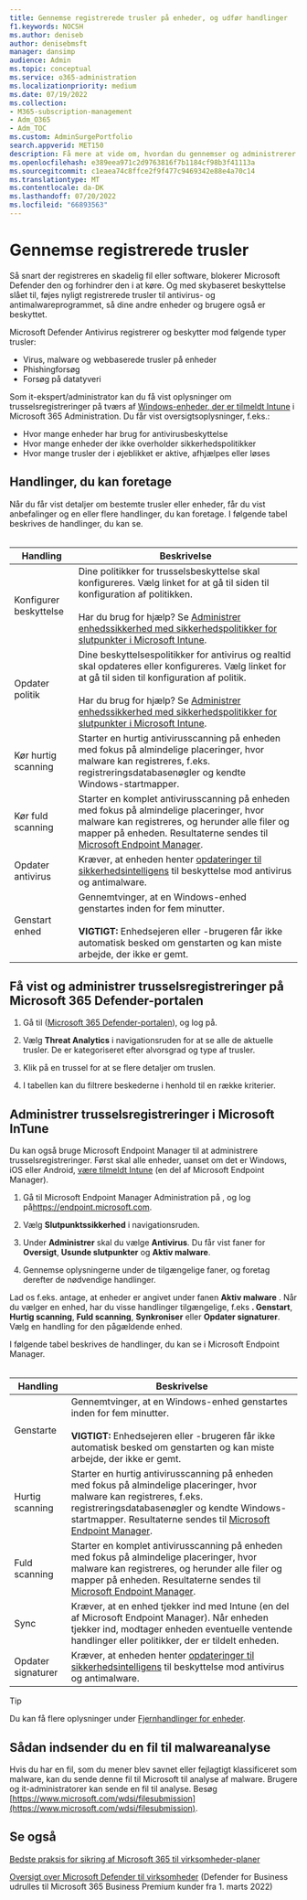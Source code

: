 ```yaml
---
title: Gennemse registrerede trusler på enheder, og udfør handlinger
f1.keywords: NOCSH
ms.author: deniseb
author: denisebmsft
manager: dansimp
audience: Admin
ms.topic: conceptual
ms.service: o365-administration
ms.localizationpriority: medium
ms.date: 07/19/2022
ms.collection:
- M365-subscription-management
- Adm_O365
- Adm_TOC
ms.custom: AdminSurgePortfolio
search.appverid: MET150
description: Få mere at vide om, hvordan du gennemser og administrerer trusler, der er registreret af Microsoft Defender Antivirus, på dine Windows-enheder.
ms.openlocfilehash: e389eea971c2d9763816f7b1184cf98b3f41113a
ms.sourcegitcommit: c1eaea74c8ffce2f9f477c9469342e88e4a70c14
ms.translationtype: MT
ms.contentlocale: da-DK
ms.lasthandoff: 07/20/2022
ms.locfileid: "66893563"
---
```

# <a name="review-detected-threats"></a>Gennemse registrerede trusler

Så snart der registreres en skadelig fil eller software, blokerer Microsoft Defender den og forhindrer den i at køre. Og med skybaseret beskyttelse slået til, føjes nyligt registrerede trusler til antivirus- og antimalwareprogrammet, så dine andre enheder og brugere også er beskyttet.

Microsoft Defender Antivirus registrerer og beskytter mod følgende typer trusler:

- Virus, malware og webbaserede trusler på enheder
- Phishingforsøg
- Forsøg på datatyveri

Som it-ekspert/administrator kan du få vist oplysninger om trusselsregistreringer på tværs af [Windows-enheder, der er tilmeldt Intune](/mem/intune/enrollment/device-enrollment) i Microsoft 365 Administration. Du får vist oversigtsoplysninger, f.eks.:

- Hvor mange enheder har brug for antivirusbeskyttelse
- Hvor mange enheder der ikke overholder sikkerhedspolitikker
- Hvor mange trusler der i øjeblikket er aktive, afhjælpes eller løses

## <a name="actions-you-can-take"></a>Handlinger, du kan foretage

Når du får vist detaljer om bestemte trusler eller enheder, får du vist anbefalinger og en eller flere handlinger, du kan foretage. I følgende tabel beskrives de handlinger, du kan se.<br><br>

| Handling | Beskrivelse |
|--|--|
| Konfigurer beskyttelse | Dine politikker for trusselsbeskyttelse skal konfigureres. Vælg linket for at gå til siden til konfiguration af politikken.<br><br>Har du brug for hjælp? Se [Administrer enhedssikkerhed med sikkerhedspolitikker for slutpunkter i Microsoft Intune](/mem/intune/protect/endpoint-security-policy). |
| Opdater politik | Dine beskyttelsespolitikker for antivirus og realtid skal opdateres eller konfigureres. Vælg linket for at gå til siden til konfiguration af politik.<br><br>Har du brug for hjælp? Se [Administrer enhedssikkerhed med sikkerhedspolitikker for slutpunkter i Microsoft Intune](/mem/intune/protect/endpoint-security-policy). |
| Kør hurtig scanning | Starter en hurtig antivirusscanning på enheden med fokus på almindelige placeringer, hvor malware kan registreres, f.eks. registreringsdatabasenøgler og kendte Windows-startmapper. |
| Kør fuld scanning | Starter en komplet antivirusscanning på enheden med fokus på almindelige placeringer, hvor malware kan registreres, og herunder alle filer og mapper på enheden. Resultaterne sendes til [Microsoft Endpoint Manager](/mem/intune/fundamentals/tutorial-walkthrough-endpoint-manager). |
| Opdater antivirus | Kræver, at enheden henter [opdateringer til sikkerhedsintelligens](https://go.microsoft.com/fwlink/?linkid=2149926) til beskyttelse mod antivirus og antimalware. |
| Genstart enhed | Gennemtvinger, at en Windows-enhed genstartes inden for fem minutter.<br><br>**VIGTIGT:** Enhedsejeren eller -brugeren får ikke automatisk besked om genstarten og kan miste arbejde, der ikke er gemt. |

## <a name="view-and-manage-threat-detections-in-the-microsoft-365-defender-portal"></a>Få vist og administrer trusselsregistreringer på Microsoft 365 Defender-portalen

1. Gå til ([Microsoft 365 Defender-portalen](https://security.microsoft.com)), og log på.

1. Vælg **Threat Analytics** i navigationsruden for at se alle de aktuelle trusler. De er kategoriseret efter alvorsgrad og type af trusler.

1. Klik på en trussel for at se flere detaljer om truslen.

1. I tabellen kan du filtrere beskederne i henhold til en række kriterier.

## <a name="manage-threat-detections-in-microsoft-intune"></a>Administrer trusselsregistreringer i Microsoft InTune

Du kan også bruge Microsoft Endpoint Manager til at administrere trusselsregistreringer. Først skal alle enheder, uanset om det er Windows, iOS eller Android, [være tilmeldt Intune](/mem/intune/enrollment/windows-enrollment-methods) (en del af Microsoft Endpoint Manager).

1. Gå til Microsoft Endpoint Manager Administration på , og log på<a href="https://go.microsoft.com/fwlink/p/?linkid=2150463" target="_blank">https://endpoint.microsoft.com</a>.

2. Vælg **Slutpunktssikkerhed** i navigationsruden.

3. Under **Administrer** skal du vælge **Antivirus**. Du får vist faner for **Oversigt**, **Usunde slutpunkter** og **Aktiv malware**.

4. Gennemse oplysningerne under de tilgængelige faner, og foretag derefter de nødvendige handlinger.

Lad os f.eks. antage, at enheder er angivet under fanen **Aktiv malware** . Når du vælger en enhed, har du visse handlinger tilgængelige, f.eks **. Genstart**, **Hurtig scanning**, **Fuld scanning**, **Synkroniser** eller **Opdater signaturer**. Vælg en handling for den pågældende enhed.

I følgende tabel beskrives de handlinger, du kan se i Microsoft Endpoint Manager.<br><br>

| Handling | Beskrivelse |
|--|--|
| Genstarte | Gennemtvinger, at en Windows-enhed genstartes inden for fem minutter.<br><br>**VIGTIGT:** Enhedsejeren eller -brugeren får ikke automatisk besked om genstarten og kan miste arbejde, der ikke er gemt. |
| Hurtig scanning | Starter en hurtig antivirusscanning på enheden med fokus på almindelige placeringer, hvor malware kan registreres, f.eks. registreringsdatabasenøgler og kendte Windows-startmapper. Resultaterne sendes til [Microsoft Endpoint Manager](/mem/intune/fundamentals/tutorial-walkthrough-endpoint-manager). |
| Fuld scanning | Starter en komplet antivirusscanning på enheden med fokus på almindelige placeringer, hvor malware kan registreres, og herunder alle filer og mapper på enheden. Resultaterne sendes til [Microsoft Endpoint Manager](/mem/intune/fundamentals/tutorial-walkthrough-endpoint-manager). |
| Sync | Kræver, at en enhed tjekker ind med Intune (en del af Microsoft Endpoint Manager). Når enheden tjekker ind, modtager enheden eventuelle ventende handlinger eller politikker, der er tildelt enheden. |
| Opdater signaturer | Kræver, at enheden henter [opdateringer til sikkerhedsintelligens](https://go.microsoft.com/fwlink/?linkid=2149926) til beskyttelse mod antivirus og antimalware. |

> [!TIP]
> Du kan få flere oplysninger under [Fjernhandlinger for enheder](/mem/intune/protect/endpoint-security-manage-devices#remote-actions-for-devices).

## <a name="how-to-submit-a-file-for-malware-analysis"></a>Sådan indsender du en fil til malwareanalyse

Hvis du har en fil, som du mener blev savnet eller fejlagtigt klassificeret som malware, kan du sende denne fil til Microsoft til analyse af malware. Brugere og it-administratorer kan sende en fil til analyse. Besøg [https://www.microsoft.com/wdsi/filesubmission](https://www.microsoft.com/wdsi/filesubmission).

## <a name="see-also"></a>Se også

[Bedste praksis for sikring af Microsoft 365 til virksomheder-planer](../admin/security-and-compliance/secure-your-business-data.md)

[Oversigt over Microsoft Defender til virksomheder](../security/defender-business/mdb-overview.md) (Defender for Business udrulles til Microsoft 365 Business Premium kunder fra 1. marts 2022)
